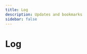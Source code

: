 ```yaml
---
title: Log
description: Updates and bookmarks
sidebar: false
---
```


<script setup>
import { ref, onMounted } from 'vue'
import LogFeed from '../.vitepress/theme/components/log/LogFeed.vue'

// Initialize with empty array
const logEntries = ref([])

// Use onMounted to import the data client-side to avoid server-side issues
onMounted(async () => {
  try {
    // Dynamic import with fallback to empty array if file doesn't exist
    const entriesModule = await import('../.vitepress/theme/data/logEntries.js')
    logEntries.value = entriesModule.logEntries || []
  } catch (error) {
    console.error('Error loading log entries:', error)
    // Keep using empty array if import fails
  }
})
</script>

# Log

<div class="log-intro">

</div>

<LogFeed :entries="logEntries" />

<style scoped>
.log-intro {
  margin: 1.5rem 0 3rem;
  font-size: 1.1rem;
  color: var(--vp-c-text-2);
  max-width: 800px;
}
</style>